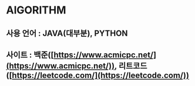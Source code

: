 # AlGORITHM

## 사용 언어 : JAVA(대부분), PYTHON

## 사이트 : 백준([https://www.acmicpc.net/](https://www.acmicpc.net/)), 리트코드([https://leetcode.com/](https://leetcode.com/))
